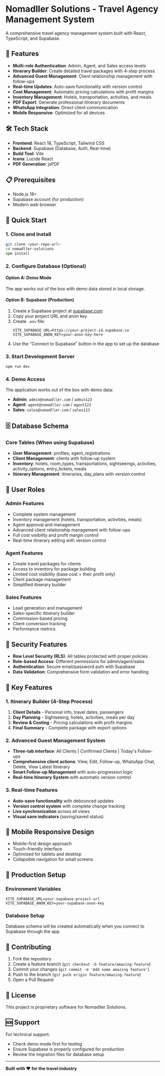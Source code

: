 # Nomadller Solutions - Travel Agency Management System

A comprehensive travel agency management system built with React, TypeScript, and Supabase.

## 🚀 Features

- **Multi-role Authentication**: Admin, Agent, and Sales access levels
- **Itinerary Builder**: Create detailed travel packages with 4-step process
- **Advanced Guest Management**: Client relationship management with follow-ups
- **Real-time Updates**: Auto-save functionality with version control
- **Cost Management**: Automatic pricing calculations with profit margins
- **Inventory Management**: Hotels, transportation, activities, and meals
- **PDF Export**: Generate professional itinerary documents
- **WhatsApp Integration**: Direct client communication
- **Mobile Responsive**: Optimized for all devices

## 🛠️ Tech Stack

- **Frontend**: React 18, TypeScript, Tailwind CSS
- **Backend**: Supabase (Database, Auth, Real-time)
- **Build Tool**: Vite
- **Icons**: Lucide React
- **PDF Generation**: jsPDF

## 📋 Prerequisites

- Node.js 18+ 
- Supabase account (for production)
- Modern web browser

## 🔧 Quick Start

### 1. Clone and Install
```bash
git clone <your-repo-url>
cd nomadller-solutions
npm install
```

### 2. Configure Database (Optional)

#### Option A: Demo Mode
The app works out of the box with demo data stored in local storage.

#### Option B: Supabase (Production)
1. Create a Supabase project at [supabase.com](https://supabase.com)
2. Copy your project URL and anon key
3. Create `.env` file:
   ```env
   VITE_SUPABASE_URL=https://your-project-id.supabase.co
   VITE_SUPABASE_ANON_KEY=your-anon-key-here
   ```
4. Use the "Connect to Supabase" button in the app to set up the database

### 3. Start Development Server
```bash
npm run dev
```

### 4. Demo Access
The application works out of the box with demo data:
- **Admin**: `admin@nomadller.com` / `admin123`
- **Agent**: `agent@nomadller.com` / `agent123`
- **Sales**: `sales@nomadller.com` / `sales123`

## 🗄️ Database Schema

### Core Tables (When using Supabase)
- **User Management**: profiles, agent_registrations
- **Client Management**: clients with follow-up system
- **Inventory**: hotels, room_types, transportations, sightseeings, activities, activity_options, entry_tickets, meals
- **Itinerary Management**: itineraries, day_plans with version control

## 👥 User Roles

### Admin Features
- Complete system management
- Inventory management (hotels, transportation, activities, meals)
- Agent approval and management
- Advanced client relationship management with follow-ups
- Full cost visibility and profit margin control
- Real-time itinerary editing with version control

### Agent Features
- Create travel packages for clients
- Access to inventory for package building
- Limited cost visibility (base cost + their profit only)
- Client package management
- Simplified itinerary builder

### Sales Features
- Lead generation and management
- Sales-specific itinerary builder
- Commission-based pricing
- Client conversion tracking
- Performance metrics

## 🔐 Security Features

- **Row Level Security (RLS)**: All tables protected with proper policies
- **Role-based Access**: Different permissions for admin/agent/sales
- **Authentication**: Secure email/password auth with Supabase
- **Data Validation**: Comprehensive form validation and error handling

## 🎨 Key Features

### 1. Itinerary Builder (4-Step Process)
1. **Client Details** - Personal info, travel dates, passengers
2. **Day Planning** - Sightseeing, hotels, activities, meals per day
3. **Review & Costing** - Pricing calculations with profit margins
4. **Final Summary** - Complete package with export options

### 2. Advanced Guest Management System
- **Three-tab interface**: All Clients | Confirmed Clients | Today's Follow-ups
- **Comprehensive client actions**: View, Edit, Follow-up, WhatsApp Chat, Delete, View Latest Itinerary
- **Smart Follow-up Management** with auto-progression logic
- **Real-time Itinerary System** with automatic version control

### 3. Real-time Features
- **Auto-save functionality** with debounced updates
- **Version control system** with complete change tracking
- **Live synchronization** across all views
- **Visual save indicators** (saving/saved status)

## 📱 Mobile Responsive Design

- Mobile-first design approach
- Touch-friendly interface
- Optimized for tablets and desktop
- Collapsible navigation for small screens

## 🚀 Production Setup

### Environment Variables
```env
VITE_SUPABASE_URL=your-supabase-project-url
VITE_SUPABASE_ANON_KEY=your-supabase-anon-key
```

### Database Setup
Database schema will be created automatically when you connect to Supabase through the app.

## 🤝 Contributing

1. Fork the repository
2. Create a feature branch (`git checkout -b feature/amazing-feature`)
3. Commit your changes (`git commit -m 'Add some amazing feature'`)
4. Push to the branch (`git push origin feature/amazing-feature`)
5. Open a Pull Request

## 📄 License

This project is proprietary software for Nomadller Solutions.

## 🆘 Support

For technical support:
- Check demo mode first for testing
- Ensure Supabase is properly configured for production
- Review the migration files for database setup

---

**Built with ❤️ for the travel industry**
